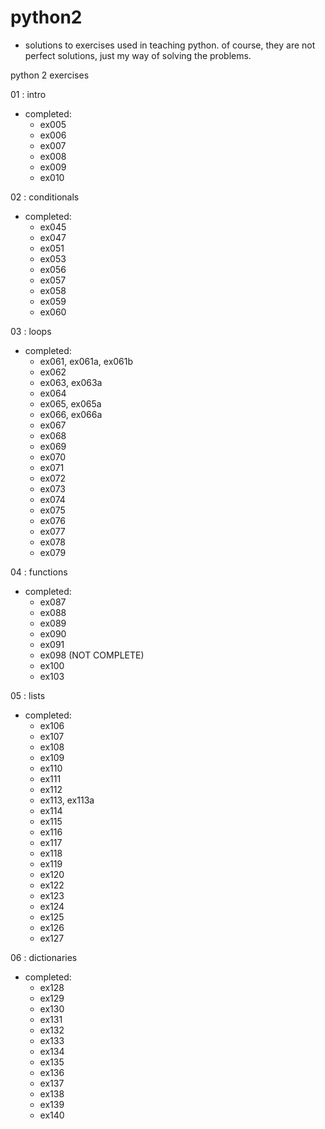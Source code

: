 # python2
- solutions to exercises used in teaching python. of course, they are not perfect solutions, just my way of solving the problems.

python 2 exercises

01 : intro
- completed:
  - ex005
  - ex006
  - ex007
  - ex008
  - ex009
  - ex010

02 : conditionals
- completed:
  - ex045
  - ex047
  - ex051
  - ex053
  - ex056
  - ex057
  - ex058
  - ex059
  - ex060

03 : loops
- completed:
  - ex061, ex061a, ex061b
  - ex062
  - ex063, ex063a
  - ex064
  - ex065, ex065a
  - ex066, ex066a
  - ex067
  - ex068
  - ex069
  - ex070
  - ex071
  - ex072
  - ex073
  - ex074
  - ex075
  - ex076
  - ex077
  - ex078
  - ex079

04 : functions
- completed:
  - ex087
  - ex088
  - ex089
  - ex090
  - ex091
  - ex098 (NOT COMPLETE)
  - ex100
  - ex103

05 : lists
- completed:
  - ex106
  - ex107
  - ex108
  - ex109
  - ex110
  - ex111
  - ex112
  - ex113, ex113a
  - ex114
  - ex115
  - ex116
  - ex117
  - ex118
  - ex119
  - ex120
  - ex122
  - ex123
  - ex124
  - ex125
  - ex126
  - ex127

06 : dictionaries
- completed:
  - ex128
  - ex129
  - ex130
  - ex131
  - ex132
  - ex133
  - ex134
  - ex135
  - ex136
  - ex137
  - ex138
  - ex139
  - ex140
